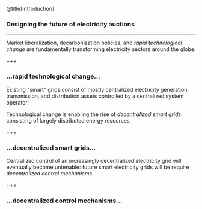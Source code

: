 @title[Introduction]
### Designing the future of electricity auctions

---

Market liberalization, decarbonization policies, and *rapid technological change* are fundamentally transforming electricity sectors around the globe.

+++

### ...rapid technological change...

Existing "smart" grids consist of mostly centralized electricity generation, transmission, and distribution assets controlled by a centralized system operator.

Technological change is enabling the rise of *decentralized smart grids* consisting of largely distributed energy resources.

+++

### ...decentralized smart grids...

Centralized control of an increasingly decentralized electricity grid will eventually become untenable: future smart electricity grids will be require *decentralized control mechanisms*.

+++

### ...decentralized control mechanisms...
